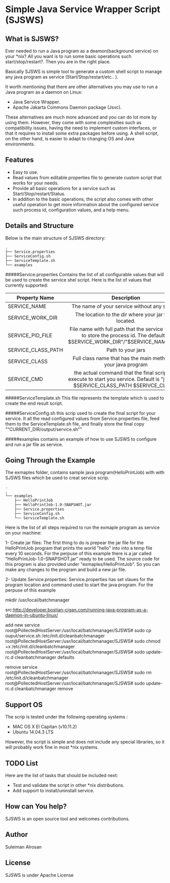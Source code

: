 
Simple Java Service Wrapper Script (SJSWS)
==========


What is SJSWS?
-----
Ever needed to run a Java program as a deamon(background service) on your *nix? All you want is to run some basic operations such start/stop/restart?. Then you are in the right place. 

Basically SJSWS  is simple tool to generate a custom shell script to manage any java program as service (Start/Stop/restart/etc.. ). 


It worth mentioning that there are other alternatives you may use to run a Java program as a daemon on Linux:

- Java Service Wrapper.
- Apache Jakarta Commons Daemon package (Jsvc).

These alternatives are much more advanced and you can do lot more by using them. However, they come with some complexities such as compatibility issues, having the need to implement custom interfaces, or that it requires to install some extra packages before using. A shell script, on the other hand, is easier to adapt to changing OS and Java environments.       


Features
--------

- Easy to use.
- Read values from editable properties file to generate custom script that works for your needs.   
- Provide all basic operations for a service such as Start/Stop/restart/Status.
- In addition to the basic operations, the script also comes with other useful operation to get more information about the configured service such process id, configuration values, and a help menu. 
 


Details and Structure
---
Below is the main structure of SJSWS directory:

```
.
├── Service.properties
├── ServiceConfig.sh
├── ServiceTemplate.sh
└── examples

```

#####Service.properties
Contains the list of all configurable values that will be used to create the service shel script. Here is the list of values that currently supported: 


| Property Name | Description   |
| ------------- |:-------------:|
| SERVICE_NAME      | The name of your service without any spaces|
| SERVICE_WORK_DIR  | The location to the dir where your jar file is located.       |
| SERVICE_PID_FILE  | File name with full path that the service will use to store the process id. The default is  $SERVICE_WORK_DIR"/"$SERVICE_NAME"_pid"   |
| SERVICE_CLASS_PATH| Path to your jars      |
| SERVICE_CLASS     | Full class name that has the main method for your java program|
|SERVICE_CMD        |  the actual command that the final script will execute to start you service. Default  is "java -cp $SERVICE_CLASS_PATH $SERIVCE_CLASS"|

#####ServiceTemplate.sh
This file represents the template which is used to create the end result script. 

#####ServiceConfig.sh
this scrip used to create the final script for your service. It all the read configured values from Service.properties file, feed them to the ServiceTemplate.sh file, and finally store the  final copy  ""CURRENT_DIR/output/service.sh""

#####examples
contains an example of how to use SJSWS to configure and run a jar file as service. 

Going Through the Example
--------
The exmaples folder, contains sample java program(HelloPrintJob) with with SJSWS files which be used to creat service scrip.
 
```
.
.
└── examples
    ├── HelloPrintJob
    ├── HelloPrintJob-1.0-SNAPSHOT.jar
    ├── Service.properties
    ├── ServiceConfig.sh
    └── ServiceTemplate.sh

```

Here is the list of all steps required to run the exmaple program as service on your machine:

1-  Create jar files: The first thing to do is prepear the jar file for the HelloPrintJob program that prints the world "hello" into into a temp file every 10 seconds. For the perpuse of this example there is a jar called "HelloPrintJob-1.0-SNAPSHOT.jar" ready to be used. The source code for this program is also provided under "exmaples/HelloPrintJob". So you can make any changes to the program and build a new jar file. 

2- Update Service.properties: Service.properties has set vlaues for the program location and command used to start the java program. For the perpuse of this example 



mkdir /usr/local/batchmanager



src:http://developer.bostjan-cigan.com/running-java-program-as-a-daemon-in-ubuntu-linux/

add new service
root@PollectedHostServer:/usr/local/batchmanager/SJSWS# sudo cp ouput/service.sh /etc/init.d/cleanbatchmanager
root@PollectedHostServer:/usr/local/batchmanager/SJSWS# sudo chmod +x /etc/init.d/cleanbatchmanager 
root@PollectedHostServer:/usr/local/batchmanager/SJSWS# sudo update-rc.d cleanbatchmanager defaults 



remove service 
root@PollectedHostServer:/usr/local/batchmanager/SJSWS# sudo rm /etc/init.d/cleanbatchmanager
root@PollectedHostServer:/usr/local/batchmanager/SJSWS# sudo update-rc.d cleanbatchmanager remove 


Support OS
--------
The scrip is tested under the following operating systems :  
-  MAC OS X El Capitan (v10.11.2)
-  Ubuntu 14.04.3 LTS

However, the script is simple and does not include any special libraries, so it will probably work fine in most *nix systems. 

TODO List
--------
Here are the list of tasks that should be included next: 
- Test and validate the script in other *nix distributions.
- Add support to install/uninstall service.


How can You help?
-----------------

SJSWS is an open source tool and welcomes contributions.


Author
--------
Suleiman Alrosan 

License
-------
 SJSWS is under Apache License

